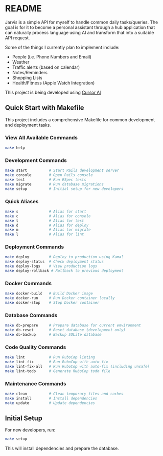 # README

Jarvis is a simple API for myself to handle common daily tasks/queries. The goal is for it to become a personal assistant through a hub application that can naturally process language using AI and transform that into a suitable API request.

Some of the things I currently plan to implement include:
- People (i.e. Phone Numbers and Email)
- Weather
- Traffic alerts (based on calendar)
- Notes/Reminders
- Shopping Lists
- Health/Fitness (Apple Watch Integration)

This project is being developed using [Cursor AI](https://cursor.com/)

## Quick Start with Makefile

This project includes a comprehensive Makefile for common development and deployment tasks.

### View All Available Commands
```bash
make help
```

### Development Commands
```bash
make start          # Start Rails development server
make console        # Open Rails console
make test           # Run RSpec tests
make migrate        # Run database migrations
make setup          # Initial setup for new developers
```

### Quick Aliases
```bash
make s              # Alias for start
make c              # Alias for console
make t              # Alias for test
make d              # Alias for deploy
make m              # Alias for migrate
make l              # Alias for lint
```

### Deployment Commands
```bash
make deploy         # Deploy to production using Kamal
make deploy-status  # Check deployment status
make deploy-logs    # View production logs
make deploy-rollback # Rollback to previous deployment
```

### Docker Commands
```bash
make docker-build   # Build Docker image
make docker-run     # Run Docker container locally
make docker-stop    # Stop Docker container
```

### Database Commands
```bash
make db-prepare     # Prepare database for current environment
make db-reset       # Reset database (development only)
make db-backup      # Backup SQLite database
```

### Code Quality Commands
```bash
make lint           # Run RuboCop linting
make lint-fix       # Run RuboCop with auto-fix
make lint-fix-all   # Run RuboCop with auto-fix (including unsafe)
make lint-todo      # Generate RuboCop todo file
```

### Maintenance Commands
```bash
make clean          # Clean temporary files and caches
make install        # Install dependencies
make update         # Update dependencies
```

## Initial Setup

For new developers, run:
```bash
make setup
```

This will install dependencies and prepare the database.
